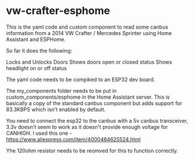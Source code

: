 # vw-crafter-esphome

This is the yaml code and custom component to read some canbus information from a 2014 VW Crafter / Mercedes Sprinter using Home Assistant and ESPHome.

So far it does the following:

Locks and Unlocks Doors
Shows doors open or closed status
Shows headlight on or off status

The yaml code needs to be compiked to an ESP32 dev board.

The my_components folder needs to be put in custom_components/esphome in the Home Assistant server. This is basically a copy of the standard canbus component but adds support for 83.3KBPS which isn't enabled by default.

You need to connect the esp32 to the canbus with a 5v canbus transceiver, 3.3v doesn't seem to work as it doesn't provide enough voltage for CANHIGH. I used this one - https://www.aliexpress.com/item/4000484625524.html

Yhe 120ohm resistor needs to be reomved for this to function correctly. 
